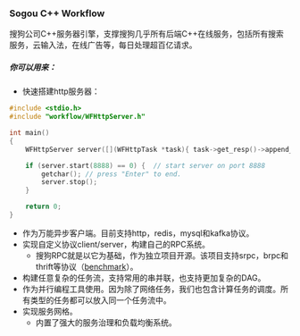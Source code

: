 ### Sogou C++ Workflow  
搜狗公司C++服务器引擎，支撑搜狗几乎所有后端C++在线服务，包括所有搜索服务，云输入法，在线广告等，每日处理超百亿请求。  
##### 你可以用来：
* 快速搭建http服务器：
~~~cpp
#include <stdio.h>
#include "workflow/WFHttpServer.h"

int main()
{
    WFHttpServer server([](WFHttpTask *task){ task->get_resp()->append_output_body("<html>Hello World!</html>"); });

    if (server.start(8888) == 0) {  // start server on port 8888
        getchar(); // press "Enter" to end.
        server.stop();
    }

    return 0;
}
~~~
* 作为万能异步客户端。目前支持http，redis，mysql和kafka协议。
* 实现自定义协议client/server，构建自己的RPC系统。
  * 搜狗RPC就是以它为基础，作为独立项目开源。该项目支持srpc，brpc和thrift等协议（[benchmark](https://github.com/holmes1412/sogou-rpc-benchmark)）。
* 构建任意复杂的任务流，支持常用的串并联，也支持更加复杂的DAG。
* 作为并行编程工具使用。因为除了网络任务，我们也包含计算任务的调度。所有类型的任务都可以放入同一个任务流中。
* 实现服务网格。
  * 内置了强大的服务治理和负载均衡系统。

